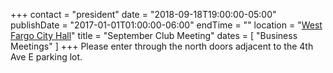 +++
contact = "president"
date = "2018-09-18T19:00:00-05:00"
publishDate = "2017-01-01T01:00:00-06:00"
endTime = ""
location = "[West Fargo City Hall](/places/west-fargo-city-hall/)"
title = "September Club Meeting"
dates = [ "Business Meetings" ]
+++
Please enter through the north
doors adjacent to the 4th Ave E parking lot.

